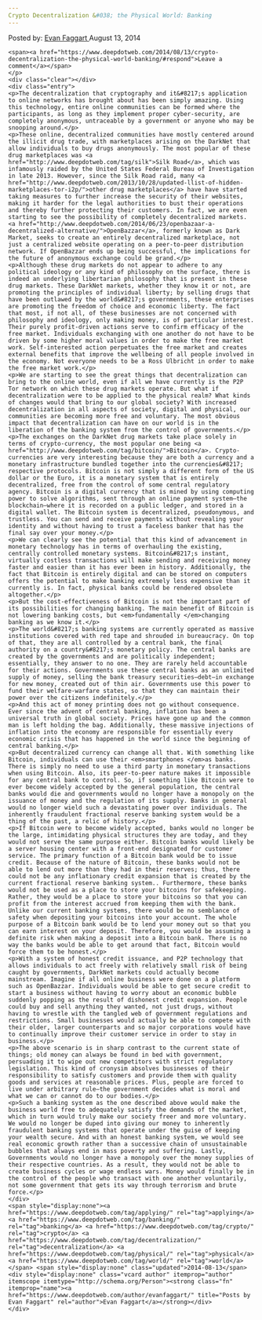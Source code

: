 ```yaml
---
Crypto Decentralization &#038; the Physical World: Banking
---
```

<article class="post-listing post-6442 post type-post status-publish format-standard has-post-thumbnail hentry category-deepdot-news tag-applying tag-banking tag-crypto tag-decentralization tag-physical tag-world">
    <div class="post-inner">
    <p class="post-meta">
    <span>Posted by: <a href="https://www.deepdotweb.com/author/evanfaggart/" title="">Evan Faggart </a></span>
    <span>August 13, 2014</span>
    
    <span><a href="https://www.deepdotweb.com/2014/08/13/crypto-decentralization-the-physical-world-banking/#respond">Leave a comment</a></span>
    </p>
    <div class="clear"></div>
    <div class="entry">
    <p>The decentralization that cryptography and it&#8217;s application to online networks has brought about has been simply amazing. Using this technology, entire online communities can be formed where the participants, as long as they implement proper cyber-security, are completely anonymous, untraceable by a government or anyone who may be snooping around.</p>
    <p>These online, decentralized communities have mostly centered around the illicit drug trade, with marketplaces arising on the DarkNet that allow individuals to buy drugs anonymously. The most popular of these drug marketplaces was <a href="http://www.deepdotweb.com/tag/silk">Silk Road</a>, which was infamously raided by the United States Federal Bureau of Investigation in late 2013. However, since the Silk Road raid, many <a href="http://www.deepdotweb.com/2013/10/28/updated-llist-of-hidden-marketplaces-tor-i2p/">other drug marketplaces</a> have have started taking measures to further increase the security of their websites, making it harder for the legal authorities to bust their operations and thereby further protecting their customers. In fact, we are even starting to see the possibility of completely decentralized markets. <a href="http://www.deepdotweb.com/2014/06/23/openbazaar-a-decentralized-alternative/">OpenBazzar</a>, formerly known as Dark Market, seeks to create an entirely decentralized marketplace, not just a centralized website operating on a peer-to-peer distribution network. If OpenBazzar ends up being successful, the implications for the future of anonymous exchange could be grand.</p>
    <p>Although these drug markets do not appear to adhere to any political ideology or any kind of philosophy on the surface, there is indeed an underlying libertarian philosophy that is present in these drug markets. These DarkNet markets, whether they know it or not, are promoting the principles of individual liberty; by selling drugs that have been outlawed by the world&#8217;s governments, these enterprises are promoting the freedom of choice and economic liberty. The fact that most, if not all, of these businesses are not concerned with philosophy and ideology, only making money, is of particular interest. Their purely profit-driven actions serve to confirm efficacy of the free market. Individuals exchanging with one another do not have to be driven by some higher moral values in order to make the free market work. Self-interested action perpetuates the free market and creates external benefits that improve the wellbeing of all people involved in the economy. Not everyone needs to be a Ross Ulbricht in order to make the free market work.</p>
    <p>We are starting to see the great things that decentralization can bring to the online world, even if all we have currently is the P2P Tor network on which these drug markets operate. But what if decentralization were to be applied to the physical realm? What kinds of changes would that bring to our global society? With increased decentralization in all aspects of society, digital and physical, our communities are becoming more free and voluntary. The most obvious impact that decentralization can have on our world is in the liberation of the banking system from the control of governments.</p>
    <p>The exchanges on the DarkNet drug markets take place solely in terms of crypto-currency, the most popular one being <a href="http://www.deepdotweb.com/tag/bitcoin/">Bitcoin</a>. Crypto-currencies are very interesting because they are both a currency and a monetary infrastructure bundled together into the currencies&#8217; respective protocols. Bitcoin is not simply a different form of the US dollar or the Euro, it is a monetary system that is entirely decentralized, free from the control of some central regulatory agency. Bitcoin is a digital currency that is mined by using computing power to solve algorithms, sent through an online payment system—the blockchain—where it is recorded on a public ledger, and stored in a digital wallet. The Bitcoin system is decentralized, pseudonymous, and trustless. You can send and receive payments without revealing your identity and without having to trust a faceless banker that has the final say over your money.</p>
    <p>We can clearly see the potential that this kind of advancement in monetary technology has in terms of overhauling the existing, centrally controlled monetary systems. Bitcoin&#8217;s instant, virtually costless transactions will make sending and receiving money faster and easier than it has ever been in history. Additionally, the fact that Bitcoin is entirely digital and can be stored on computers offers the potential to make banking extremely less expensive than it currently is. In fact, physical banks could be rendered obsolete altogether.</p>
    <p>But the cost-effectiveness of Bitcoin is not the important part of its possibilities for changing banking. The main benefit of Bitcoin is not lowering banking costs, but <em>fundamentally </em>changing banking as we know it.</p>
    <p>The world&#8217;s banking systems are currently operated as massive institutions covered with red tape and shrouded in bureaucracy. On top of that, they are all controlled by a central bank, the final authority on a country&#8217;s monetary policy. The central banks are created by the governments and are politically independent; essentially, they answer to no one. They are rarely held accountable for their actions. Governments use these central banks as an unlimited supply of money, selling the bank treasury securities—debt—in exchange for new money, created out of thin air. Governments use this power to fund their welfare-warfare states, so that they can maintain their power over the citizens indefinitely.</p>
    <p>And this act of money printing does not go without consequence. Ever since the advent of central banking, inflation has been a universal truth in global society. Prices have gone up and the common man is left holding the bag. Additionally, these massive injections of inflation into the economy are responsible for essentially every economic crisis that has happened in the world since the beginning of central banking.</p>
    <p>But decentralized currency can change all that. With something like Bitcoin, individuals can use their <em>smartphones </em>as banks. There is simply no need to use a third party in monetary transactions when using Bitcoin. Also, its peer-to-peer nature makes it impossible for any central bank to control. So, if something like Bitcoin were to ever become widely accepted by the general population, the central banks would die and governments would no longer have a monopoly on the issuance of money and the regulation of its supply. Banks in general would no longer wield such a devastating power over individuals. The inherently fraudulent fractional reserve banking system would be a thing of the past, a relic of history.</p>
    <p>If Bitcoin were to become widely accepted, banks would no longer be the large, intimidating physical structures they are today, and they would not serve the same purpose either. Bitcoin banks would likely be a server housing center with a front-end designated for customer service. The primary function of a Bitcoin bank would be to issue credit. Because of the nature of Bitcoin, these banks would not be able to lend out more than they had in their reserves; thus, there could not be any inflationary credit expansion that is created by the current fractional reserve banking system.. Furthermore, these banks would not be used as a place to store your bitcoins for safekeeping. Rather, they would be a place to store your bitcoins so that you can profit from the interest accrued from keeping them with the bank. Unlike our current banking systems, there would be no semblance of safety when depositing your bitcoins into your account. The whole purpose of a Bitcoin bank would be to lend your money out so that you can earn interest on your deposit. Therefore, you would be assuming a definite risk when making a deposit into a Bitcoin bank. There is no way the banks would be able to get around that fact, Bitcoin would force them to be honest.</p>
    <p>With a system of honest credit issuance, and P2P technology that allows individuals to act freely with relatively small risk of being caught by governments, DarkNet markets could actually become mainstream. Imagine if all online business were done on a platform such as OpenBazzar. Individuals would be able to get secure credit to start a business without having to worry about an economic bubble suddenly popping as the result of dishonest credit expansion. People could buy and sell anything they wanted, not just drugs, without having to wrestle with the tangled web of government regulations and restrictions. Small businesses would actually be able to compete with their older, larger counterparts and so major corporations would have to continually improve their customer service in order to stay in business.</p>
    <p>The above scenario is in sharp contrast to the current state of things; old money can always be found in bed with government, persuading it to wipe out new competitors with strict regulatory legislation. This kind of cronysim absolves businesses of their responsibility to satisfy customers and provide them with quality goods and services at reasonable prices. Plus, people are forced to live under arbitrary rule—the government decides what is moral and what we can or cannot do to our bodies.</p>
    <p>Such a banking system as the one described above would make the business world free to adequately satisfy the demands of the market, which in turn would truly make our society freer and more voluntary. We would no longer be duped into giving our money to inherently fraudulent banking systems that operate under the guise of keeping your wealth secure. And with an honest banking system, we would see real economic growth rather than a successive chain of unsustainable bubbles that always end in mass poverty and suffering. Lastly, Governments would no longer have a monopoly over the money supplies of their respective countries. As a result, they would not be able to create business cycles or wage endless wars. Money would finally be in the control of the people who transact with one another voluntarily, not some government that gets its way through terrorism and brute force.</p>
    </div>
    <span style="display:none"><a href="https://www.deepdotweb.com/tag/applying/" rel="tag">applying</a> <a href="https://www.deepdotweb.com/tag/banking/" rel="tag">banking</a> <a href="https://www.deepdotweb.com/tag/crypto/" rel="tag">crypto</a> <a href="https://www.deepdotweb.com/tag/decentralization/" rel="tag">decentralization</a> <a href="https://www.deepdotweb.com/tag/physical/" rel="tag">physical</a> <a href="https://www.deepdotweb.com/tag/world/" rel="tag">world</a></span> <span style="display:none" class="updated">2014-08-13</span>
    <div style="display:none" class="vcard author" itemprop="author" itemscope itemtype="http://schema.org/Person"><strong class="fn" itemprop="name"><a href="https://www.deepdotweb.com/author/evanfaggart/" title="Posts by Evan Faggart" rel="author">Evan Faggart</a></strong></div>
    </div>
</article>

